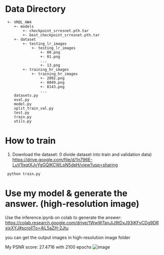 # Data Directory  
<pre><code> +- VRDL_HW4
    +- models
        +- checkpoint_srresnet.pth.tar
        +- best_checkpoint_srresnet.pth.tar
    +- dataset
        +- testing_lr_images
            +- testing_lr_images
                +- 00.png
                +- 01.png
                ...
                +- 13.png
        +- training_hr_images
            +- training_hr_images
                +- 2092.png
                +- 8049.png
                +- 8143.png
                ...
    datasets.py
    eval.py
    model.py
    split_train_val.py
    test.py
    train.py
    utils.py
</code></pre>

# How to train 
1. Download the dataset: (I divide dataset into train and validation data)  
https://drive.google.com/file/d/1n796E-LuV1lxqtXJvYgGQIKCWLpN5deH/view?usp=sharing

<pre><code> python train.py
</code></pre>


# Use my model &  generate the answer. (high-resolution image)  
Use the inference.ipynb on colab to generate the answer: https://colab.research.google.com/drive/1WwW7anJiJ9tDxJ93iKFvCDg9DRxixXYJ#scrollTo=4jL5aZH-2Jtu  

you can get the output images in high-resolution image folder  

My PSNR score: 27.4716 with 2100 epochs
![image](https://user-images.githubusercontent.com/24381268/149338780-0f8c4389-1285-4726-9776-64c08e7eb25a.png)

